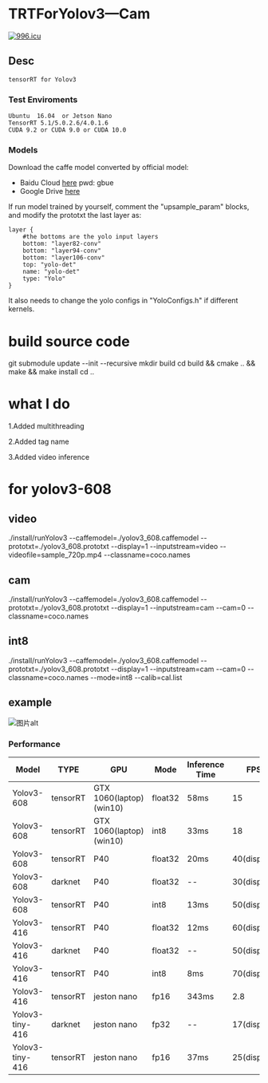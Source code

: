 # TRTForYolov3—Cam

<a href="https://996.icu"><img src="https://img.shields.io/badge/link-996.icu-red.svg" alt="996.icu" /></a>

## Desc

    tensorRT for Yolov3

### Test Enviroments

    Ubuntu  16.04  or Jetson Nano
    TensorRT 5.1/5.0.2.6/4.0.1.6
    CUDA 9.2 or CUDA 9.0 or CUDA 10.0

### Models

Download the caffe model converted by official model:

+ Baidu Cloud [here](https://pan.baidu.com/s/1VBqEmUPN33XrAol3ScrVQA) pwd: gbue
+ Google Drive [here](https://drive.google.com/open?id=18OxNcRrDrCUmoAMgngJlhEglQ1Hqk_NJ)


If run model trained by yourself, comment the "upsample_param" blocks, and modify the prototxt the last layer as:
```
layer {
    #the bottoms are the yolo input layers
    bottom: "layer82-conv"
    bottom: "layer94-conv"
    bottom: "layer106-conv"
    top: "yolo-det"
    name: "yolo-det"
    type: "Yolo"
}
```

It also needs to change the yolo configs in "YoloConfigs.h" if different kernels.

# build source code

git submodule update --init --recursive
mkdir build
cd build && cmake .. && make && make install
cd ..


# what I do

1.Added multithreading

2.Added tag name

3.Added video inference


# for yolov3-608

## video

./install/runYolov3 --caffemodel=./yolov3_608.caffemodel --prototxt=./yolov3_608.prototxt --display=1 --inputstream=video --videofile=sample_720p.mp4 --classname=coco.names

## cam

./install/runYolov3 --caffemodel=./yolov3_608.caffemodel --prototxt=./yolov3_608.prototxt --display=1 --inputstream=cam --cam=0 --classname=coco.names

## int8

./install/runYolov3 --caffemodel=./yolov3_608.caffemodel --prototxt=./yolov3_608.prototxt --display=1 --inputstream=cam --cam=0 --classname=coco.names --mode=int8 --calib=cal.list

## example


![图片alt](https://raw.githubusercontent.com/talebolano/TensorRT-Yolov3/master/image/example.png)

### Performance

Model |TYPE | GPU | Mode | Inference Time | FPS
-- | -- | -- | -- | -- |--|
Yolov3-608 | tensorRT |GTX 1060(laptop)(win10) | float32 | 58ms | 15
Yolov3-608 | tensorRT |GTX 1060(laptop)(win10) | int8 | 33ms | 18
Yolov3-608 | tensorRT |P40 | float32 | 20ms | 40(display)
Yolov3-608 | darknet |P40 | float32 | -- | 30(display)
Yolov3-608 | tensorRT |P40 | int8 | 13ms | 50(display)
Yolov3-416 | tensorRT |P40 | float32 | 12ms | 60(display)
Yolov3-416 | darknet |P40 | float32 | -- | 50(display)
Yolov3-416 | tensorRT |P40 | int8 | 8ms | 70(display)
Yolov3-416 | tensorRT |jeston nano | fp16 | 343ms | 2.8
Yolov3-tiny-416 | darknet | jeston nano | fp32 | -- | 17(display)
Yolov3-tiny-416 | tensorRT | jeston nano | fp16 | 37ms | 25(display)





